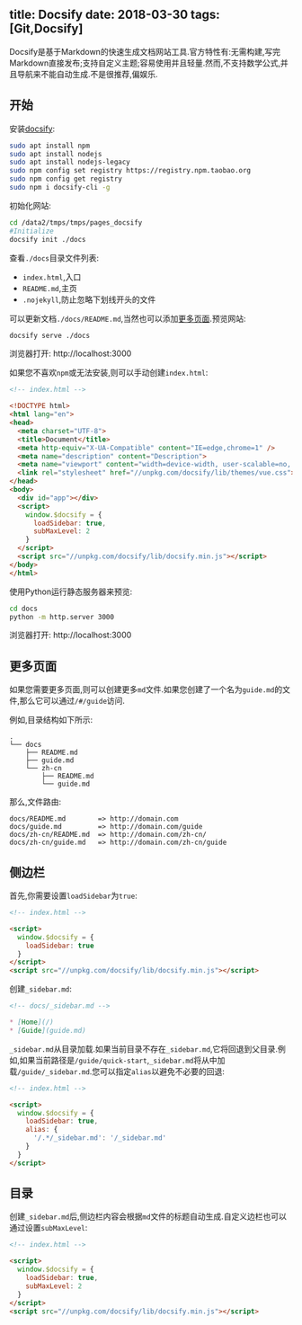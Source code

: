 title: Docsify
date: 2018-03-30
tags: [Git,Docsify]
---
Docsify是基于Markdown的快速生成文档网站工具.官方特性有:无需构建,写完Markdown直接发布;支持自定义主题;容易使用并且轻量.然而,不支持数学公式,并且导航来不能自动生成.不是很推荐,偏娱乐.

<!--more-->
## 开始
安装[docsify](https://docsify.js.org/#/?id=docsify):
```bash
sudo apt install npm
sudo apt install nodejs
sudo apt install nodejs-legacy
sudo npm config set registry https://registry.npm.taobao.org
sudo npm config get registry
sudo npm i docsify-cli -g
```

初始化网站:
```bash
cd /data2/tmps/tmps/pages_docsify
#Initialize
docsify init ./docs
```

查看`./docs`目录文件列表:

- `index.html`,入口
- `README.md`,主页
- `.nojekyll`,防止忽略下划线开头的文件

可以更新文档`./docs/README.md`,当然也可以添加[更多页面](#).预览网站:
```bash
docsify serve ./docs
```

浏览器打开: http://localhost:3000

如果您不喜欢`npm`或无法安装,则可以手动创建`index.html`:
```html
<!-- index.html -->

<!DOCTYPE html>
<html lang="en">
<head>
  <meta charset="UTF-8">
  <title>Document</title>
  <meta http-equiv="X-UA-Compatible" content="IE=edge,chrome=1" />
  <meta name="description" content="Description">
  <meta name="viewport" content="width=device-width, user-scalable=no, initial-scale=1.0, maximum-scale=1.0, minimum-scale=1.0">
  <link rel="stylesheet" href="//unpkg.com/docsify/lib/themes/vue.css">
</head>
<body>
  <div id="app"></div>
  <script>
    window.$docsify = {
      loadSidebar: true,
      subMaxLevel: 2
    }
  </script>
  <script src="//unpkg.com/docsify/lib/docsify.min.js"></script>
</body>
</html>
```

使用Python运行静态服务器来预览:
```bash
cd docs
python -m http.server 3000
```

浏览器打开: http://localhost:3000

## 更多页面
如果您需要更多页面,则可以创建更多`md`文件.如果您创建了一个名为`guide.md`的文件,那么它可以通过`/#/guide`访问.

例如,目录结构如下所示:
```
.
└── docs
    ├── README.md
    ├── guide.md
    └── zh-cn
        ├── README.md
        └── guide.md
```

那么,文件路由:
```
docs/README.md        => http://domain.com
docs/guide.md         => http://domain.com/guide
docs/zh-cn/README.md  => http://domain.com/zh-cn/
docs/zh-cn/guide.md   => http://domain.com/zh-cn/guide
```

## 侧边栏
首先,你需要设置`loadSidebar`为`true`:
```html
<!-- index.html -->

<script>
  window.$docsify = {
    loadSidebar: true
  }
</script>
<script src="//unpkg.com/docsify/lib/docsify.min.js"></script>
```

创建`_sidebar.md`:
```markdown
<!-- docs/_sidebar.md -->

* [Home](/)
* [Guide](guide.md)
```

`_sidebar.md`从目录加载.如果当前目录不存在`_sidebar.md`,它将回退到父目录.例如,如果当前路径是`/guide/quick-start`,`_sidebar.md`将从中加载`/guide/_sidebar.md`.您可以指定`alias`以避免不必要的回退:
```html
<!-- index.html -->

<script>
  window.$docsify = {
    loadSidebar: true,
    alias: {
      '/.*/_sidebar.md': '/_sidebar.md'
    }
  }
</script>
```

## 目录
创建`_sidebar.md`后,侧边栏内容会根据`md`文件的标题自动生成.自定义边栏也可以通过设置`subMaxLevel`:
```html
<!-- index.html -->

<script>
  window.$docsify = {
    loadSidebar: true,
    subMaxLevel: 2
  }
</script>
<script src="//unpkg.com/docsify/lib/docsify.min.js"></script>
```
